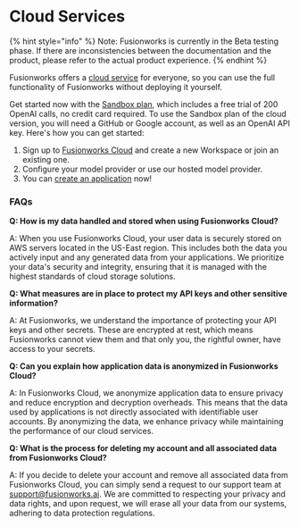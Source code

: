 # Cloud Services

{% hint style="info" %}
Note: Fusionworks is currently in the Beta testing phase. If there are inconsistencies between the documentation and the product, please refer to the actual product experience.
{% endhint %}

Fusionworks offers a [cloud service](https://fusionworks.ai) for everyone, so you can use the full functionality of Fusionworks without deploying it yourself. 
<!-- Explore the flexible [Plans and Pricing](https://fusionworks.ai/pricing) and select the plan that best suits your needs and requirements. -->

Get started now with the [Sandbox plan](https://fusionworks.ai), which includes a free trial of 200 OpenAI calls, no credit card required. To use the Sandbox plan of the cloud version, you will need a GitHub or Google account, as well as an OpenAI API key. Here's how you can get started:

1. Sign up to [Fusionworks Cloud](https://fusionworks.ai) and create a new Workspace or join an existing one.
2. Configure your model provider or use our hosted model provider.
3. You can [create an application](../guides/application-orchestrate/creating-an-application.md) now!

### FAQs

**Q: How is my data handled and stored when using Fusionworks Cloud?**

A: When you use Fusionworks Cloud, your user data is securely stored on AWS servers located in the US-East region. This includes both the data you actively input and any generated data from your applications. We prioritize your data's security and integrity, ensuring that it is managed with the highest standards of cloud storage solutions.

**Q: What measures are in place to protect my API keys and other sensitive information?**

A: At Fusionworks, we understand the importance of protecting your API keys and other secrets. These are encrypted at rest, which means Fusionworks cannot view them and that only you, the rightful owner, have access to your secrets.

**Q: Can you explain how application data is anonymized in Fusionworks Cloud?**

A: In Fusionworks Cloud, we anonymize application data to ensure privacy and reduce encryption and decryption overheads. This means that the data used by applications is not directly associated with identifiable user accounts. By anonymizing the data, we enhance privacy while maintaining the performance of our cloud services.

**Q: What is the process for deleting my account and all associated data from Fusionworks Cloud?**

A: If you decide to delete your account and remove all associated data from Fusionworks Cloud, you can simply send a request to our support team at support@fusionworks.ai. We are committed to respecting your privacy and data rights, and upon request, we will erase all your data from our systems, adhering to data protection regulations.
